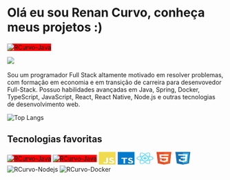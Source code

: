 # Olá eu sou Renan Curvo, conheça meus projetos :)
<img align="center" style="background-color:red" alt="RCurvo-Java" height="30" width="40" src="https://flagicons.lipis.dev/flags/4x3/br.svg" />

<a href="https://www.linkedin.com/in/renan-curvo" target="_blank"><img src="https://img.shields.io/badge/-LinkedIn-%230077B5?style=for-the-badge&logo=linkedin&logoColor=white" target="_blank"></a> 

Sou um programador Full Stack altamente motivado em resolver problemas, com formação em economia e em transição de carreira para desenvovedor Full-Stack. Possuo habilidades avançadas em Java, Spring, Docker, TypeScript, JavaScript, React, React Native, Node.js e outras tecnologias de desenvolvimento web.

![Top Langs](https://github-readme-stats-git-masterrstaa-rickstaa.vercel.app/api/top-langs/?username=RCurvo&layout=compact&bg_color=66000000&border_color=edeef0&title_color=b07113&text_color=FFF)


## Tecnologias favoritas
<div style="display: inline_block">
<img align="center" style="background-color:red" alt="RCurvo-Java" height="30" width="40" src="https://cdn.jsdelivr.net/gh/devicons/devicon/icons/java/java-original.svg" />
  <img align="center" style="background-color:red" alt="RCurvo-Java" height="30" width="40" src="https://cdn.jsdelivr.net/gh/devicons/devicon/icons/spring/spring-original.svg" />
  <img align="center" alt="RCurvo-Js" height="30" width="40" src="https://raw.githubusercontent.com/devicons/devicon/master/icons/javascript/javascript-plain.svg">
  <img align="center" alt="RCurvo-Ts" height="30" width="40" src="https://raw.githubusercontent.com/devicons/devicon/master/icons/typescript/typescript-plain.svg">
  <img align="center" alt="RCurvo-React" height="30" width="40" src="https://raw.githubusercontent.com/devicons/devicon/master/icons/react/react-original.svg">
  <img align="center" alt="RCurvo-HTML" height="30" width="40" src="https://raw.githubusercontent.com/devicons/devicon/master/icons/html5/html5-original.svg">
  <img align="center" alt="RCurvo-CSS" height="30" width="40" src="https://raw.githubusercontent.com/devicons/devicon/master/icons/css3/css3-original.svg">
  <img align="center" alt="RCurvo-Nodejs" height="30" width="40" src="https://cdn.jsdelivr.net/gh/devicons/devicon/icons/nodejs/nodejs-original.svg" />
  <img align="center" alt="RCurvo-Docker" height="30" width="40" src="https://cdn.jsdelivr.net/gh/devicons/devicon/icons/docker/docker-plain.svg" />
</div>



